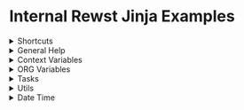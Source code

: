 # Internal Rewst Jinja Examples

<details>

<summary>Shortcuts</summary>

• Press "F1" within the editor to see menu and shortcut options

• Press "Ctrl + Space" to get the initial root options

</details>

<details>

<summary>General Help</summary>

• Add "|" to access Jinja filters. Reference: [https://jinja.palletsprojects.com/en/3.0.x/templates/#list-of-builtin-filters](https://jinja.palletsprojects.com/en/3.0.x/templates/#list-of-builtin-filters) usage: "\{{ ORG.ATTRIBUTES.id|default('test default string') \}}"

</details>

<details>

<summary>Context Variables</summary>

Description: Contains workflow context variables, i.e. inputs provided by the Trigger, "Workflow Variables" configured during Crate installation, etc.

</details>

<details>

<summary>ORG Variables</summary>

Description: Data and functions specific to the Organization the workflow is running for

**ORG.HAS\_TAG:**

Description: Returns True if the Organization the workflow is running for has the tag Note: spaces must be replaced by underscores (\_)

Usage: `{{ ORG.HAS_TAG.Advanced_Security }}`

**ORG.VARIABLES:**

Description:

Usage:

**ORG.MAPPING:**

Description: Contains values mapping Organizations in Rewst with those in external systems

Usage: `{{ ORG.MAPPING.ms_tenant_id }}`

**ORG.INTEGRATIONS:**

Usage: `{{ ORG.INTEGRATIONS.microsoft_graph }}`

**ORG.ATTRIBUTES:**

Description: Contains attributes of the organization record, such as the id and managing\_org\_id

Usage: `{{ ORG.ATTRIBUTES.id }}`

</details>

<details>

<summary>Tasks</summary>

**TASKS:**

Description: Reference previous tasks by name. Note: spaces must be replaced by underscores (\_), i.e. the "Send Message" task is reference with TASKS.Send\_Message

Usage: `{{ TASKS.list_tickets.result.result[0].id }}`

**TASKS\_RESULT\_DATA:**

Description: Reference previous tasks by name. Shortcut for \{{ TASKS.task\_name.result.result \}}

Note: spaces must be replaced by underscores (\_), i.e. the "Send Message" task is reference with TASK\_RESULT\_DATA.Send\_Message

**Things to keep in mind:**

As a general rule of thumb you will always need to use `.result.result` when referencing a task - with the exception of if that task is a "with items" and it becomes `.collected_results`

These should, for the most part, all autocomplete when you do the dot.

</details>

<details>

<summary>Utils</summary>

**UTILS.NOW:**

Description: now(timezone="UTC", dt\_format="timestamp") Default behavior returns the current UTC timestamp as an integer. The optional dt\_format argument accepts a format string, see [https://docs.python.org/3/library/datetime.html#strftime-and-strptime-format-codes](https://docs.python.org/3/library/datetime.html#strftime-and-strptime-format-codes)

Usage: `["{{ UTILS.now() }}", "{{ UTILS.now('EST', '%d-%m-%Y %H:%M:%S') }}"]`

**UTILS.uuid4:**

Description: Default behavior returns a new UUID

Usage: `["{{ UTILS.uuid4 }}"]`

</details>

<details>

<summary>Date Time</summary>

Current Time Formatted

data-tag="now" data-0='utc' data-1='%Y-%m-%dT%H:%M:%SZ'

Two Days Ago

data-0='utc' data-1='days=2' data-2='2' data-3=', '| format_datetime` from a datetime object to a specified string format

Code: `It was a {{ ["Sunday", "Monday", "Tuesday", "Wednesday", "Thursday", "Friday"]["2022-07-04T11:38:00" | format_datetime("%w") | int] }}`

`| load_datetime` from a datetime object to a specified string format

Code: `{{ "06-09-2022" | load_datetime("%m-%d-%Y") }}`

`| time_delta` to add/subtract units from a datetime object

`{{ "06-09-2022" | load_datetime("%m-%d-%Y") | time_delta(days=-30) | format_datetime("%B %d, %Y") }}`

[Help with Date Formats](https://strftime.org/)

</details>
